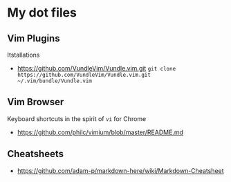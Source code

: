 # My dot files

## Vim Plugins

Itstallations

* https://github.com/VundleVim/Vundle.vim.git `git clone https://github.com/VundleVim/Vundle.vim.git ~/.vim/bundle/Vundle.vim`

## Vim Browser

Keyboard shortcuts in the spirit of `vi` for Chrome

* https://github.com/philc/vimium/blob/master/README.md

## Cheatsheets

* https://github.com/adam-p/markdown-here/wiki/Markdown-Cheatsheet
